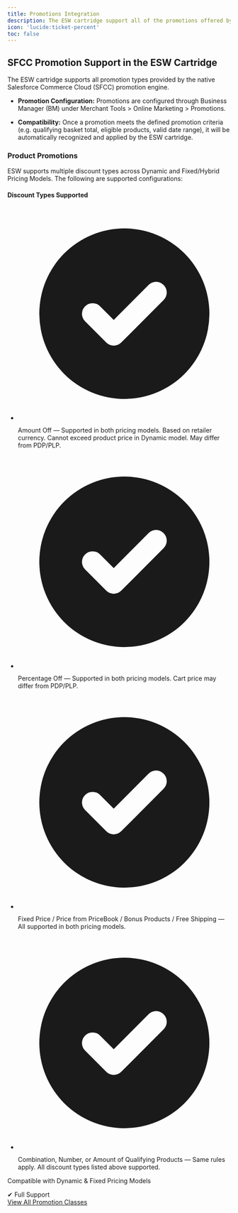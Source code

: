 ```yaml
---
title: Promotions Integration
description: The ESW cartridge support all of the promotions offered by the native SFCC promotion engine
icon: 'lucide:ticket-percent'
toc: false
---
```


## SFCC Promotion Support in the ESW Cartridge

The ESW cartridge supports all promotion types provided by the native Salesforce Commerce Cloud (SFCC) promotion engine.

- **Promotion Configuration:** Promotions are configured through Business Manager (BM) under Merchant Tools > Online Marketing > Promotions.

- **Compatibility:** Once a promotion meets the defined promotion criteria (e.g. qualifying basket total, eligible products, valid date range), it will be automatically recognized and applied by the ESW cartridge.


<div class="p-4 h-screen dark:bg-gray-800">
  <div class="max-w-lg mx-auto rounded-lg overflow-hidden lg:max-w-none lg:flex my-10 shadow-teal border-4 border-teal-400">
    <div class="bg-white px-6 py-8 lg:flex-shrink-1 lg:p-12 dark:bg-gray-900">
      <h3 class="text-2xl text-left leading-8 font-extrabold text-gray-900 sm:text-3xl sm:leading-9 dark:text-gray-100">
        Product Promotions</h3>
      <p class="mt-6 text-left font-ttnorms leading-8 text-gray-500 text-lg dark:text-gray-400">
        ESW supports multiple discount types across Dynamic and Fixed/Hybrid Pricing Models. The following are supported
        configurations:
      </p>
      <div class="mt-8">
        <div class="flex items-center">
          <h4 class="flex-shrink-0 pr-4 bg-white text-sm leading-5 tracking-wider font-semibold uppercase text-teal-600 dark:text-teal-300 dark:bg-transparent">
            Discount Types Supported
          </h4>
          <div class="flex-1 border-t-2 border-gray-200 dark:border-gray-700"></div>
        </div>
        <ul class="pl-0 mt-8 lg:grid lg:grid-cols-2 lg:gap-x-8 lg:gap-y-5 space-y-5 lg:space-y-0">
          <li class="flex items-start lg:col-span-1">
            <div class="flex-shrink-0">
              <svg class="h-5 w-5 text-teal-400 dark:text-teal-300" fill="currentColor" viewBox="0 0 20 20">
                <path fill-rule="evenodd" d="M10 18a8 8 0 100-16 8 8 0 000 16zm3.707-9.293a1 1 0 00-1.414-1.414L9 10.586 7.707 9.293a1 1 0 00-1.414 1.414l2 2a1 1 0 001.414 0l4-4z" clip-rule="evenodd" />
</svg>
            </div>
            <p class="ml-3 text-lg leading-5 text-gray-700 font-ttnorms text-left dark:text-gray-300">
              Amount Off — Supported in both pricing models. Based on retailer currency. Cannot exceed product price in Dynamic model. May differ from PDP/PLP.
            </p>
          </li>
          <li class="flex items-start lg:col-span-1">
            <div class="flex-shrink-0">
              <svg class="h-5 w-5 text-teal-400 dark:text-teal-300" fill="currentColor" viewBox="0 0 20 20">
                <path fill-rule="evenodd" d="M10 18a8 8 0 100-16 8 8 0 000 16zm3.707-9.293a1 1 0 00-1.414-1.414L9 10.586 7.707 9.293a1 1 0 00-1.414 1.414l2 2a1 1 0 001.414 0l4-4z" clip-rule="evenodd" />
</svg>
            </div>
            <p class="ml-3 text-lg leading-5 text-gray-700 font-ttnorms text-left dark:text-gray-300">
              Percentage Off — Supported in both pricing models. Cart price may differ from PDP/PLP.
            </p>
          </li>
          <li class="flex items-start lg:col-span-1">
            <div class="flex-shrink-0">
              <svg class="h-5 w-5 text-teal-400 dark:text-teal-300" fill="currentColor" viewBox="0 0 20 20">
                <path fill-rule="evenodd" d="M10 18a8 8 0 100-16 8 8 0 000 16zm3.707-9.293a1 1 0 00-1.414-1.414L9 10.586 7.707 9.293a1 1 0 00-1.414 1.414l2 2a1 1 0 001.414 0l4-4z" clip-rule="evenodd" />
</svg>
            </div>
            <p class="ml-3 text-lg leading-5 text-gray-700 font-ttnorms text-left dark:text-gray-300">
              Fixed Price / Price from PriceBook / Bonus Products / Free Shipping — All supported in both pricing models.
            </p>
          </li>
          <li class="flex items-start lg:col-span-1">
            <div class="flex-shrink-0">
              <svg class="h-5 w-5 text-teal-400 dark:text-teal-300" fill="currentColor" viewBox="0 0 20 20">
                <path fill-rule="evenodd" d="M10 18a8 8 0 100-16 8 8 0 000 16zm3.707-9.293a1 1 0 00-1.414-1.414L9 10.586 7.707 9.293a1 1 0 00-1.414 1.414l2 2a1 1 0 001.414 0l4-4z" clip-rule="evenodd" />
</svg>
            </div>
            <p class="ml-3 text-lg leading-5 text-gray-700 font-ttnorms text-left dark:text-gray-300">
              Combination, Number, or Amount of Qualifying Products — Same rules apply. All discount types listed above supported.
            </p>
          </li>
        </ul>
      </div>
    </div>
    <div class="py-8 px-6 text-center bg-gray-50 lg:flex-shrink-0 lg:flex lg:flex-col lg:justify-center lg:p-12 dark:bg-gray-900">
      <p class="text-xl leading-6 font-medium text-gray-900 lg:max-w-xs lg:mx-auto mb-0 lg:mb-6 dark:text-gray-100">
        Compatible with Dynamic & Fixed Pricing Models
      </p>
      <div class="my-10 lg:my-6 flex items-baseline justify-center text-5xl leading-none font-extrabold text-gray-900 dark:text-gray-100">
        <span class="font-brown">✔</span><span class="text-xl leading-7 font-medium text-gray-500 font-ttnorms"> Full Support</span>
      </div>
      <div class="lg:mt-6">
        <div class="rounded-md shadow">
          <a href="#" class="flex items-center justify-center px-5 py-3 leading-6 font-medium rounded-md focus:outline-none focus:ring transition duration-200 ease-in-out shadow-teal border-2 border-teal-400 bg-white hover:bg-teal-400 hover:shadow-teal-hover text-teal-400 hover:text-white text-lg relative z-20 dark:bg-teal-400 dark:text-white dark:hover:bg-teal-500 dark:hover:text-white">
            View All Promotion Classes
          </a>
        </div>
      </div>
    </div>
  </div>
</div>









